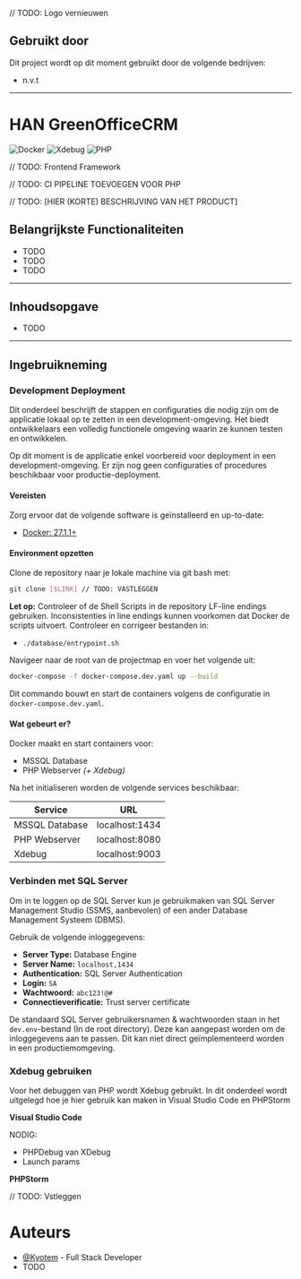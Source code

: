 // TODO: Logo vernieuwen

[//]: # (![Logo]&#40;EMBEDLINK;)


## Gebruikt door
Dit project wordt op dit moment gebruikt door de volgende bedrijven:
- n.v.t

---

# HAN GreenOfficeCRM

![Docker](https://img.shields.io/badge/Docker-27.1.1-041e5b)
![Xdebug](https://img.shields.io/badge/Xdebug-3.4.2-bbde94)
![PHP](https://img.shields.io/badge/PHP-8.1.13-9999cc)

// TODO: Frontend Framework



// TODO: CI PIPELINE TOEVOEGEN VOOR PHP


// TODO: [HIER (KORTE) BESCHRIJVING VAN HET PRODUCT]

## Belangrijkste Functionaliteiten
- TODO
- TODO
- TODO

---

## Inhoudsopgave
- TODO

---
## Ingebruikneming

### Development Deployment

Dit onderdeel beschrijft de stappen en configuraties die nodig zijn om de applicatie lokaal op te zetten in een development-omgeving.
Het biedt ontwikkelaars een volledig functionele omgeving waarin ze kunnen testen en ontwikkelen.

Op dit moment is de applicatie enkel voorbereid voor deployment in een development-omgeving.
Er zijn nog geen configuraties of procedures beschikbaar voor productie-deployment.

#### Vereisten

Zorg ervoor dat de volgende software is geïnstalleerd en up-to-date:

- [Docker: 27.1.1+](https://www.docker.com/get-started/)


#### Environment opzetten

Clone de repository naar je lokale machine via git bash met:
```bash
git clone [$LINK] // TODO: VASTLEGGEN
```

**Let op:** Controleer of de Shell Scripts in de repository LF-line endings gebruiken. Inconsistenties in line endings kunnen voorkomen dat Docker de scripts uitvoert. Controleer en corrigeer bestanden in:

- `./database/entrypoint.sh`

Navigeer naar de root van de projectmap en voer het volgende uit:

```bash
docker-compose -f docker-compose.dev.yaml up --build
```

Dit commando bouwt en start de containers volgens de configuratie in `docker-compose.dev.yaml`.

#### Wat gebeurt er?

Docker maakt en start containers voor:

- MSSQL Database
- PHP Webserver _(+ Xdebug)_

Na het initialiseren worden de volgende services beschikbaar:

| **Service**    | **URL**        |
|----------------|----------------|
| MSSQL Database | localhost:1434 |
| PHP Webserver  | localhost:8080 |
| Xdebug         | localhost:9003 |


### Verbinden met SQL Server

Om in te loggen op de SQL Server kun je gebruikmaken van SQL Server Management Studio (SSMS, aanbevolen) of een ander Database Management Systeem (DBMS).

Gebruik de volgende inloggegevens:

- **Server Type:** Database Engine
- **Server Name:** `localhost,1434`
- **Authentication:** SQL Server Authentication
- **Login:** `SA`
- **Wachtwoord:** `abc123!@#`
- **Connectieverificatie:** Trust server certificate

De standaard SQL Server gebruikersnamen & wachtwoorden staan in het `dev.env`-bestand (In de root directory). Deze kan aangepast worden om de inloggegevens aan te passen. Dit kan niet direct geïmplementeerd worden in een productiemomgeving.

### Xdebug gebruiken

Voor het debuggen van PHP wordt Xdebug gebruikt.
In dit onderdeel wordt uitgelegd hoe je hier gebruik kan maken in Visual Studio Code en PHPStorm

**Visual Studio Code**

NODIG:
- PHPDebug van XDebug
- Launch params

**PHPStorm**

// TODO: Vstleggen


# Auteurs

- [@Kyotem](https://github.com/Kyotem) - Full Stack Developer
- TODO
